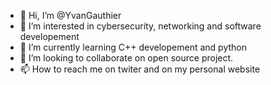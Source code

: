 - 👋 Hi, I’m @YvanGauthier
- 👀 I’m interested in cybersecurity, networking and software developement 
- 🌱 I’m currently learning C++ developement and python 
- 💞️ I’m looking to collaborate on open source project. 
- 📫 How to reach me on twiter and on my personal website 

<!---
YvanGauthier/YvanGauthier is a ✨ special ✨ repository because its `README.md` (this file) appears on your GitHub profile.
You can click the Preview link to take a look at your changes.
--->
